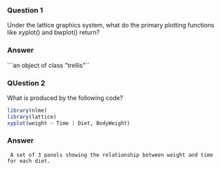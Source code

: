 ### Question 1
Under the lattice graphics system, what do the primary plotting functions like xyplot() and bwplot() return?

### Answer
```an object of class "trellis"``

### QUestion 2
What is produced by the following code?
```R
library(nlme)
library(lattice)
xyplot(weight ~ Time | Diet, BodyWeight)
```

### Answer
``` A set of 3 panels showing the relationship between weight and time for each diet.```